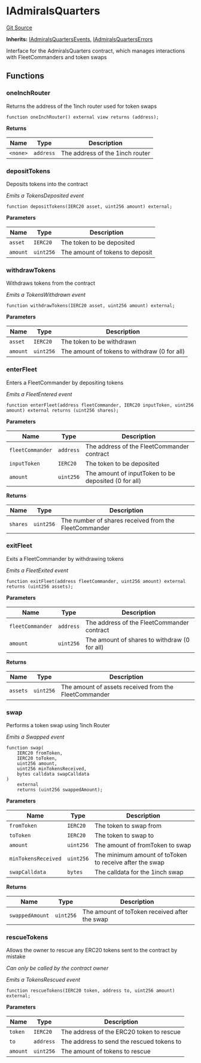 # IAdmiralsQuarters
[Git Source](https://github.com/OasisDEX/summer-earn-protocol/blob/f5de2d90d66614e7bd59fd42a9d06b870fe474cd/src/interfaces/IAdmiralsQuarters.sol)

**Inherits:**
[IAdmiralsQuartersEvents](/src/events/IAdmiralsQuartersEvents.sol/interface.IAdmiralsQuartersEvents.md), [IAdmiralsQuartersErrors](/src/errors/IAdmiralsQuartersErrors.sol/interface.IAdmiralsQuartersErrors.md)

Interface for the AdmiralsQuarters contract, which manages interactions with FleetCommanders and token swaps


## Functions
### oneInchRouter

Returns the address of the 1inch router used for token swaps


```solidity
function oneInchRouter() external view returns (address);
```
**Returns**

|Name|Type|Description|
|----|----|-----------|
|`<none>`|`address`|The address of the 1inch router|


### depositTokens

Deposits tokens into the contract

*Emits a TokensDeposited event*


```solidity
function depositTokens(IERC20 asset, uint256 amount) external;
```
**Parameters**

|Name|Type|Description|
|----|----|-----------|
|`asset`|`IERC20`|The token to be deposited|
|`amount`|`uint256`|The amount of tokens to deposit|


### withdrawTokens

Withdraws tokens from the contract

*Emits a TokensWithdrawn event*


```solidity
function withdrawTokens(IERC20 asset, uint256 amount) external;
```
**Parameters**

|Name|Type|Description|
|----|----|-----------|
|`asset`|`IERC20`|The token to be withdrawn|
|`amount`|`uint256`|The amount of tokens to withdraw (0 for all)|


### enterFleet

Enters a FleetCommander by depositing tokens

*Emits a FleetEntered event*


```solidity
function enterFleet(address fleetCommander, IERC20 inputToken, uint256 amount) external returns (uint256 shares);
```
**Parameters**

|Name|Type|Description|
|----|----|-----------|
|`fleetCommander`|`address`|The address of the FleetCommander contract|
|`inputToken`|`IERC20`|The token to be deposited|
|`amount`|`uint256`|The amount of inputToken to be deposited (0 for all)|

**Returns**

|Name|Type|Description|
|----|----|-----------|
|`shares`|`uint256`|The number of shares received from the FleetCommander|


### exitFleet

Exits a FleetCommander by withdrawing tokens

*Emits a FleetExited event*


```solidity
function exitFleet(address fleetCommander, uint256 amount) external returns (uint256 assets);
```
**Parameters**

|Name|Type|Description|
|----|----|-----------|
|`fleetCommander`|`address`|The address of the FleetCommander contract|
|`amount`|`uint256`|The amount of shares to withdraw (0 for all)|

**Returns**

|Name|Type|Description|
|----|----|-----------|
|`assets`|`uint256`|The amount of assets received from the FleetCommander|


### swap

Performs a token swap using 1inch Router

*Emits a Swapped event*


```solidity
function swap(
    IERC20 fromToken,
    IERC20 toToken,
    uint256 amount,
    uint256 minTokensReceived,
    bytes calldata swapCalldata
)
    external
    returns (uint256 swappedAmount);
```
**Parameters**

|Name|Type|Description|
|----|----|-----------|
|`fromToken`|`IERC20`|The token to swap from|
|`toToken`|`IERC20`|The token to swap to|
|`amount`|`uint256`|The amount of fromToken to swap|
|`minTokensReceived`|`uint256`|The minimum amount of toToken to receive after the swap|
|`swapCalldata`|`bytes`|The calldata for the 1inch swap|

**Returns**

|Name|Type|Description|
|----|----|-----------|
|`swappedAmount`|`uint256`|The amount of toToken received after the swap|


### rescueTokens

Allows the owner to rescue any ERC20 tokens sent to the contract by mistake

*Can only be called by the contract owner*

*Emits a TokensRescued event*


```solidity
function rescueTokens(IERC20 token, address to, uint256 amount) external;
```
**Parameters**

|Name|Type|Description|
|----|----|-----------|
|`token`|`IERC20`|The address of the ERC20 token to rescue|
|`to`|`address`|The address to send the rescued tokens to|
|`amount`|`uint256`|The amount of tokens to rescue|


